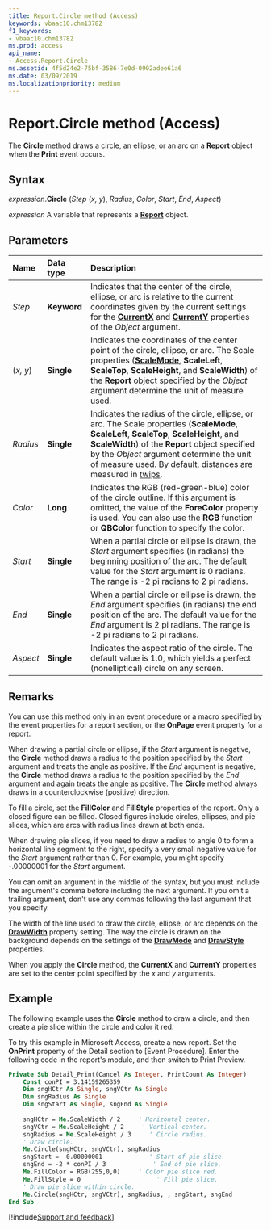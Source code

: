 ```yaml
---
title: Report.Circle method (Access)
keywords: vbaac10.chm13782
f1_keywords:
- vbaac10.chm13782
ms.prod: access
api_name:
- Access.Report.Circle
ms.assetid: 4f5d24e2-75bf-3586-7e0d-0902adee61a6
ms.date: 03/09/2019
ms.localizationpriority: medium
---
```



# Report.Circle method (Access)

The **Circle** method draws a circle, an ellipse, or an arc on a **Report** object when the **Print** event occurs.


## Syntax

_expression_.**Circle** (_Step_ (_x, y_), _Radius_, _Color_, _Start_, _End_, _Aspect_)

_expression_ A variable that represents a **[Report](Access.Report.md)** object.


## Parameters

|Name|Data type|Description|
|:---|:--------|:----------|
| _Step_ | **Keyword**|Indicates that the center of the circle, ellipse, or arc is relative to the current coordinates given by the current settings for the **[CurrentX](Access.Report.CurrentX.md)** and **[CurrentY](Access.Report.CurrentY.md)** properties of the _Object_ argument.|
| (_x, y_)| **Single**|Indicates the coordinates of the center point of the circle, ellipse, or arc. The Scale properties (**[ScaleMode](Access.Report.ScaleMode.md)**, **ScaleLeft**, **ScaleTop**, **ScaleHeight**, and **ScaleWidth**) of the **Report** object specified by the _Object_ argument determine the unit of measure used.|
| _Radius_ | **Single**|Indicates the radius of the circle, ellipse, or arc. The Scale properties (**ScaleMode**, **ScaleLeft**, **ScaleTop**, **ScaleHeight**, and **ScaleWidth**) of the **Report** object specified by the _Object_ argument determine the unit of measure used. By default, distances are measured in [twips](../language/glossary/vbe-glossary.md#twip).|
| _Color_ | **Long** |Indicates the RGB (red-green-blue) color of the circle outline. If this argument is omitted, the value of the **ForeColor** property is used. You can also use the **RGB** function or **QBColor** function to specify the color.|
| _Start_ | **Single**|When a partial circle or ellipse is drawn, the _Start_ argument specifies (in radians) the beginning position of the arc. The default value for the _Start_ argument is 0 radians. The range is -2 pi radians to 2 pi radians.|
| _End_ |**Single**|When a partial circle or ellipse is drawn, the _End_ argument specifies (in radians) the end position of the arc. The default value for the _End_ argument is 2 pi radians. The range is -2 pi radians to 2 pi radians.|
| _Aspect_ |**Single**| Indicates the aspect ratio of the circle. The default value is 1.0, which yields a perfect (nonelliptical) circle on any screen.|


## Remarks

You can use this method only in an event procedure or a macro specified by the event properties for a report section, or the **OnPage** event property for a report.

When drawing a partial circle or ellipse, if the _Start_ argument is negative, the **Circle** method draws a radius to the position specified by the _Start_ argument and treats the angle as positive. If the _End_ argument is negative, the **Circle** method draws a radius to the position specified by the _End_ argument and again treats the angle as positive. The **Circle** method always draws in a counterclockwise (positive) direction.

To fill a circle, set the **FillColor** and **FillStyle** properties of the report. Only a closed figure can be filled. Closed figures include circles, ellipses, and pie slices, which are arcs with radius lines drawn at both ends.

When drawing pie slices, if you need to draw a radius to angle 0 to form a horizontal line segment to the right, specify a very small negative value for the _Start_ argument rather than 0. For example, you might specify -.00000001 for the _Start_ argument.

You can omit an argument in the middle of the syntax, but you must include the argument's comma before including the next argument. If you omit a trailing argument, don't use any commas following the last argument that you specify.

The width of the line used to draw the circle, ellipse, or arc depends on the **[DrawWidth](Access.Report.DrawWidth.md)** property setting. The way the circle is drawn on the background depends on the settings of the **[DrawMode](Access.Report.DrawMode.md)** and **[DrawStyle](Access.Report.DrawStyle.md)** properties.

When you apply the **Circle** method, the **CurrentX** and **CurrentY** properties are set to the center point specified by the _x_ and _y_ arguments.


## Example

The following example uses the **Circle** method to draw a circle, and then create a pie slice within the circle and color it red.

To try this example in Microsoft Access, create a new report. Set the **OnPrint** property of the Detail section to [Event Procedure]. Enter the following code in the report's module, and then switch to Print Preview.

```vb
Private Sub Detail_Print(Cancel As Integer, PrintCount As Integer) 
    Const conPI = 3.14159265359 
    Dim sngHCtr As Single, sngVCtr As Single 
    Dim sngRadius As Single 
    Dim sngStart As Single, sngEnd As Single 
 
    sngHCtr = Me.ScaleWidth / 2     ' Horizontal center. 
    sngVCtr = Me.ScaleHeight / 2     ' Vertical center. 
    sngRadius = Me.ScaleHeight / 3     ' Circle radius. 
    ' Draw circle. 
    Me.Circle(sngHCtr, sngVCtr), sngRadius 
    sngStart = -0.00000001             ' Start of pie slice. 
    sngEnd = -2 * conPI / 3             ' End of pie slice. 
    Me.FillColor = RGB(255,0,0)     ' Color pie slice red. 
    Me.FillStyle = 0                     ' Fill pie slice. 
    ' Draw pie slice within circle. 
    Me.Circle(sngHCtr, sngVCtr), sngRadius, , sngStart, sngEnd 
End Sub
```



[!include[Support and feedback](~/includes/feedback-boilerplate.md)]